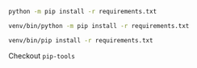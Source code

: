 ```bash
python -m pip install -r requirements.txt

venv/bin/python -m pip install -r requirements.txt

venv/bin/pip install -r requirements.txt
```
Checkout `pip-tools`